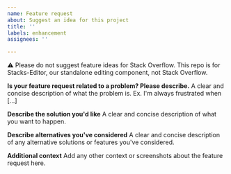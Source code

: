 ```yaml
---
name: Feature request
about: Suggest an idea for this project
title: ''
labels: enhancement
assignees: ''

---
```


⚠️ Please do not suggest feature ideas for Stack Overflow. This repo is for Stacks-Editor, our standalone editing component, not Stack Overflow.

**Is your feature request related to a problem? Please describe.**
A clear and concise description of what the problem is. Ex. I'm always frustrated when [...]

**Describe the solution you'd like**
A clear and concise description of what you want to happen.

**Describe alternatives you've considered**
A clear and concise description of any alternative solutions or features you've considered.

**Additional context**
Add any other context or screenshots about the feature request here.
